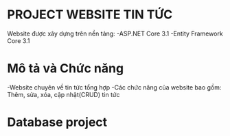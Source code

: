 # PROJECT WEBSITE TIN TỨC
Website được xây dựng trên nền tảng:
-ASP.NET Core 3.1
-Entity Framework Core 3.1
# Mô tả và Chức năng
-Website chuyên về tin tức tổng hợp
-Các chức năng của website bao gồm:
Thêm, sửa, xóa, cập nhật(CRUD) tin tức
# Database project
